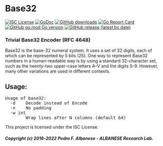 # Base32
[![ISC License](http://img.shields.io/badge/license-ISC-blue.svg)](https://github.com/pedroalbanese/base32/blob/master/LICENSE.md) 
[![GoDoc](https://godoc.org/github.com/pedroalbanese/base32?status.png)](http://godoc.org/github.com/pedroalbanese/base32)
[![GitHub downloads](https://img.shields.io/github/downloads/pedroalbanese/base32/total.svg?logo=github&logoColor=white)](https://github.com/pedroalbanese/base32/releases)
[![Go Report Card](https://goreportcard.com/badge/github.com/pedroalbanese/base32)](https://goreportcard.com/report/github.com/pedroalbanese/base32)
[![GitHub go.mod Go version](https://img.shields.io/github/go-mod/go-version/pedroalbanese/base32)](https://golang.org)
[![GitHub release (latest by date)](https://img.shields.io/github/v/release/pedroalbanese/base32)](https://github.com/pedroalbanese/base32/releases)
### Trivial Base32 Encoder (RFC 4648)
Base32 is the base-32 numeral system. It uses a set of 32 digits, each of which can be represented by 5 bits (25). One way to represent Base32 numbers in a human-readable way is by using a standard 32-character set, such as the twenty-two upper-case letters A–V and the digits 0-9. However, many other variations are used in different contexts.

## Usage:
<pre>Usage of base32:
  -d    Decode instead of Encode
  -n    No padding
  -w int
        Wrap lines after N columns (default 64)
</pre>

This project is licensed under the ISC License.

##### Copyright (c) 2016-2022 Pedro F. Albanese - ALBANESE Research Lab.
